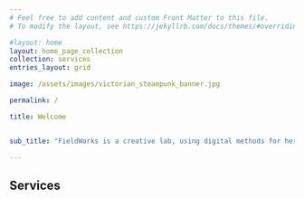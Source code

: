 ```yaml
---
# Feel free to add content and custom Front Matter to this file.
# To modify the layout, see https://jekyllrb.com/docs/themes/#overriding-theme-defaults

#layout: home
layout: home_page_collection
collection: services
entries_layout: grid

image: /assets/images/victorian_steampunk_banner.jpg

permalink: /

title: Welcome


sub_title: "FieldWorks is a creative lab, using digital methods for heritage visualisation using 2D, 3D and XR, on the web and beyond the web."

---
```



## Services








